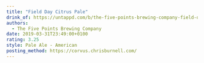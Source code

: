 ```yaml
---
title: "Field Day Citrus Pale"
drink_of: https://untappd.com/b/the-five-points-brewing-company-field-day-citrus-pale/2050694
authors:
  - The Five Points Brewing Company
date: 2019-03-31T23:49:00+0100
rating: 3.25
style: Pale Ale - American
posting_method: https://corvus.chrisburnell.com/
---
```


